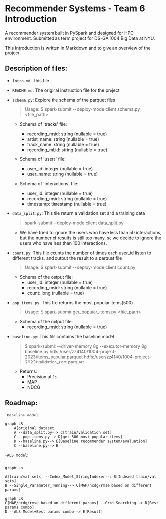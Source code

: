 # Recommender Systems - Team 6 Introduction

A recommender system built in PySpark and designed for HPC environment. Submitted as term project for DS-GA 1004 Big Data at NYU.

This Introduction is written in Markdown and to give an overview of the project.

## Description of files:
- `Intro.md`: This file
- `README.md`: The original instruction file for the project
- `schema.py`: Explore the schema of the parquet files
    > Usage: $ spark-submit --deploy-mode client schema.py <file_path>
    - Schema of 'tracks' file:
        - recording_msid: string (nullable = true)
        - artist_name: string (nullable = true)
        - track_name: string (nullable = true)
        - recording_mbid: string (nullable = true)
    
    - Schema of 'users' file:
        - user_id: integer (nullable = true)
        - user_name: string (nullable = true)

    - Schema of 'interactions' file:
        - user_id: integer (nullable = true)
        - recording_msid: string (nullable = true)
        - timestamp: timestamp (nullable = true)

- `data_split.py`: This file return a validation set and a training data
    > spark-submit --deploy-mode client data_split.py
    - We have tried to ignore the users who have less than 50 interactions, but the number of results is still too many, so we decide to ignore the users who have less than 100 interactions.
- `count.py`: This file counts the number of times each user_id listen to different tracks, and output the result to a parquet file
    > Usage: $ spark-submit --deploy-mode client count.py
    - Schema of the output file:
        - user_id: integer (nullable = true)
        - recording_msid: string (nullable = true)
        - count: long (nullable = true)
- `pop_items.py`: This file returns the most popular items(500)
    > Usage: $ spark-submit get_popular_items.py <file_path>
    - Schema of the output file:
        - recording_msid: string (nullable = true)
- `baseline.py`: This file contains the baseline model
    > $ spark-submit --driver-memory 8g --executor-memory 8g baseline.py hdfs:/user/zz4140/1004-project-2023/items_popular.parquet hdfs:/user/zz4140/1004-project-2023/validation_sort.parquet
    - Returns:
        - Precision at 15
        - MAP
        - NDCG

## Roadmap:
-`Baseline model`:
```mermaid
graph LR
    A[original dataset]
    A --data_split.py--> C[train/validation set]
    C --pop_items.py--> D[get 500 most popular items]
    D --baseline.py--> E[Baseline recommender system/evaluation]
    C --baseline.py--> E
```

-`ALS model`:
```mermaid

graph LR

A[train/val sets] --Index_Model_StringIndexer--> B[Indexed train/val sets]
B --Single_Parameter_Tunning--> C[MAP/ncdg/rmse based on different params]
```

```mermaid
graph LR
C[MAP/ncdg/rmse based on different params] --Grid_Searching--> D[Best params combo]
D --ALS Model+Best params combo--> E[Result]
```
